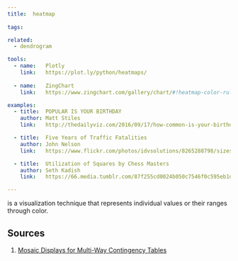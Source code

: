 ```yaml
---
title:  heatmap
  
tags:

related:
  - dendrogram

tools:
  - name:   Plotly
    link:   https://plot.ly/python/heatmaps/
  
  - name:   ZingChart
    link:   https://www.zingchart.com/gallery/chart/#!heatmap-color-rules-tooltips

examples:
  - title:  POPULAR IS YOUR BIRTHDAY
    author: Matt Stiles
    link:   http://thedailyviz.com/2016/09/17/how-common-is-your-birthday-dailyviz/

  - title:  Five Years of Traffic Fatalities
    author: John Nelson
    link:   https://www.flickr.com/photos/idvsolutions/8265288798/sizes/o/in/photostream/

  - title:  Utilization of Squares by Chess Masters
    author: Seth Kadish
    link:   https://66.media.tumblr.com/87f255cd0024b050c7546f0c595eb1d4/tumblr_n21vkezveA1s3dn7vo1_1280.png

---
```


is a visualization technique that represents individual values or their ranges through color.

<!--more-->

## Sources

1. [Mosaic Displays for Multi-Way Contingency Tables](https://www.tandfonline.com/doi/abs/10.1080/01621459.1994.10476460)

